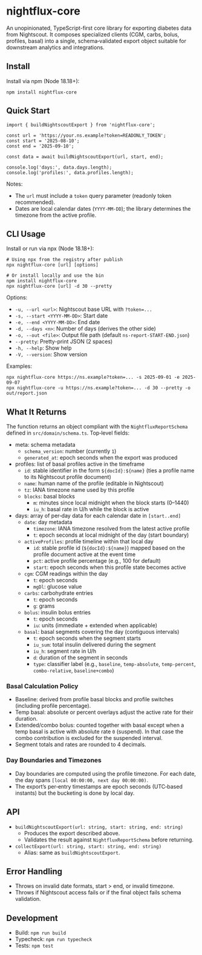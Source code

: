 # nightflux-core

An unopinionated, TypeScript-first core library for exporting diabetes data from Nightscout. It composes specialized clients (CGM, carbs, bolus, profiles, basal) into a single, schema‑validated export object suitable for downstream analytics and integrations.

## Install

Install via npm (Node 18.18+):

```
npm install nightflux-core
```

## Quick Start

```
import { buildNightscoutExport } from 'nightflux-core';

const url = 'https://your.ns.example?token=READONLY_TOKEN';
const start = '2025-08-10';
const end = '2025-09-10';

const data = await buildNightscoutExport(url, start, end);

console.log('days:', data.days.length);
console.log('profiles:', data.profiles.length);
```

Notes:
- The `url` must include a `token` query parameter (readonly token recommended).
- Dates are local calendar dates (`YYYY-MM-DD`); the library determines the timezone from the active profile.

## CLI Usage

Install or run via npx (Node 18.18+):

```
# Using npx from the registry after publish
npx nightflux-core [url] [options]

# Or install locally and use the bin
npm install nightflux-core
npx nightflux-core [url] -d 30 --pretty
```

Options:

- `-u, --url <url>`: Nightscout base URL with `?token=...`
- `-s, --start <YYYY-MM-DD>`: Start date
- `-e, --end <YYYY-MM-DD>`: End date
- `-d, --days <n>`: Number of days (derives the other side)
- `-o, --out <file>`: Output file path (default `ns-report-START-END.json`)
- `--pretty`: Pretty-print JSON (2 spaces)
- `-h, --help`: Show help
- `-V, --version`: Show version

Examples:

```
npx nightflux-core https://ns.example?token=... -s 2025-09-01 -e 2025-09-07
npx nightflux-core -u https://ns.example?token=... -d 30 --pretty -o out/report.json
```

## What It Returns

The function returns an object compliant with the `NightfluxReportSchema` defined in `src/domain/schema.ts`. Top‑level fields:

- meta: schema metadata
  - `schema_version`: number (currently `1`)
  - `generated_at`: epoch seconds when the export was produced
- profiles: list of basal profiles active in the timeframe
  - `id`: stable identifier in the form `${docId}:${name}` (ties a profile name to its Nightscout profile document)
  - `name`: human name of the profile (editable in Nightscout)
  - `tz`: IANA timezone name used by this profile
  - `blocks`: basal blocks
    - `m`: minutes since local midnight when the block starts (0–1440)
    - `iu_h`: basal rate in U/h while the block is active
- days: array of per‑day data for each calendar date in `[start..end]`
  - `date`: day metadata
    - `timezone`: IANA timezone resolved from the latest active profile
    - `t`: epoch seconds at local midnight of the day (start boundary)
  - `activeProfiles`: profile timeline within that local day
    - `id`: stable profile id (`${docId}:${name}`) mapped based on the profile document active at the event time
    - `pct`: active profile percentage (e.g., 100 for default)
    - `start`: epoch seconds when this profile state becomes active
  - `cgm`: CGM readings within the day
    - `t`: epoch seconds
    - `mgDl`: glucose value
  - `carbs`: carbohydrate entries
    - `t`: epoch seconds
    - `g`: grams
  - `bolus`: insulin bolus entries
    - `t`: epoch seconds
    - `iu`: units (immediate + extended when applicable)
  - `basal`: basal segments covering the day (contiguous intervals)
    - `t`: epoch seconds when the segment starts
    - `iu_sum`: total insulin delivered during the segment
    - `iu_h`: segment rate in U/h
    - `d`: duration of the segment in seconds
    - `type`: classifier label (e.g., `baseline`, `temp-absolute`, `temp-percent`, `combo-relative`, `baseline+combo`)

### Basal Calculation Policy

- Baseline: derived from profile basal blocks and profile switches (including profile percentage).
- Temp basal: absolute or percent overlays adjust the active rate for their duration.
- Extended/combo bolus: counted together with basal except when a temp basal is active with absolute rate `0` (suspend). In that case the combo contribution is excluded for the suspended interval.
- Segment totals and rates are rounded to 4 decimals.

### Day Boundaries and Timezones

- Day boundaries are computed using the profile timezone. For each date, the day spans `[local 00:00:00, next day 00:00:00)`.
- The export’s per‑entry timestamps are epoch seconds (UTC‑based instants) but the bucketing is done by local day.

## API

- `buildNightscoutExport(url: string, start: string, end: string)`
  - Produces the export described above.
  - Validates the result against `NightfluxReportSchema` before returning.
- `collectExport(url: string, start: string, end: string)`
  - Alias: same as `buildNightscoutExport`.

## Error Handling

- Throws on invalid date formats, start > end, or invalid timezone.
- Throws if Nightscout access fails or if the final object fails schema validation.

## Development

- Build: `npm run build`
- Typecheck: `npm run typecheck`
- Tests: `npm test`
